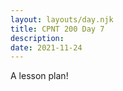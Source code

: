 ```yaml
---
layout: layouts/day.njk
title: CPNT 200 Day 7
description: 
date: 2021-11-24
---
```


A lesson plan!